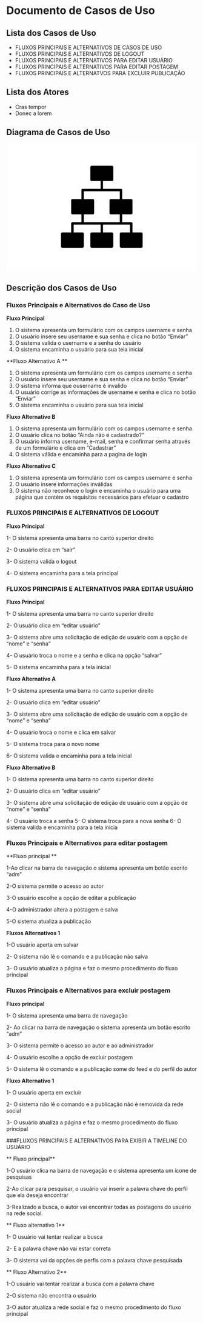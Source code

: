 # Documento de Casos de Uso

## Lista dos Casos de Uso

 - FLUXOS PRINCIPAIS E ALTERNATIVOS DE CASOS DE USO
 - FLUXOS PRINCIPAIS E ALTERNATIVOS DE LOGOUT
 - FLUXOS PRINCIPAIS E ALTERNATIVOS PARA EDITAR USUÁRIO
 - FLUXOS PRINCIPAIS E ALTERNATIVOS PARA EDITAR POSTAGEM
 - FLUXOS PRINCIPAIS E ALTERNATVOS PARA EXCLUIR PUBLICAÇÃO

## Lista dos Atores

 - Cras tempor
 - Donec a lorem

## Diagrama de Casos de Uso

![Diagrama de Casos de Uso](diagrama-exemplo.png)

## Descrição dos Casos de Uso

### Fluxos Principais e Alternativos do Caso de Uso

**Fluxo Principal**

1. O sistema apresenta um formulário com os campos username e senha 
2. O usuário insere seu username e sua senha e clica no botão “Enviar” 
3. O sistema valida o username e a senha do usuário
4. O sistema encaminha o usuário para sua tela inicial 

**Fluxo Alternativo A **
1. O sistema apresenta um formulário com os campos username e senha
2. O usuário insere seu username e sua senha e clica no botão “Enviar”
3. O sistema informa que ousername é invalido 
4. O usuário corrige as informações de username e senha e clica no botão “Enviar”
5. O sistema encaminha o usuário para sua tela inicial

**Fluxo Alternativo B**

1. O sistema apresenta um formulário com os campos username e senha 
2. O usuário clica no botão “Ainda não é cadastrado?” 
3. O usuário informa username, e-mail, senha e confirmar senha através de um formulário e clica em “Cadastrar” 
4. O sistema válida e encaminha para a pagina de login 
  
  
**Fluxo Alternativo C**

1. O sistema apresenta um formulário com os campos username e senha 
2. O usuário insere informações inválidas 
3.  O sistema não reconhece o login e encaminha o usuário para uma página que contém os requisitos necessários para efetuar o cadastro


### FLUXOS PRINCIPAIS E ALTERNATIVOS DE LOGOUT

**Fluxo Principal** 

1- O sistema apresenta uma barra no canto superior direito

2- O usuário clica em “sair”

3- O sistema valida o logout

4- O sistema encaminha para a tela principal

### FLUXOS PRINCIPAIS E ALTERNATIVOS PARA EDITAR USUÁRIO

**Fluxo Principal**

1- O sistema apresenta uma barra no canto superior direito

2- O usuário clica em “editar usuário”

3- O sistema abre uma solicitação de edição de usuário com a opção de “nome” e “senha”

4- O usuário troca o nome e a senha e clica na opção “salvar”

5- O sistema encaminha para a tela inicial

**Fluxo Alternativo A**

1- O sistema apresenta uma barra no canto superior direito

2- O usuário clica em “editar usuário”

3- O sistema abre uma solicitação de edição de usuário com a opção de “nome” e “senha”

4- O usuário troca o nome e clica em salvar

5- O sistema troca para o novo nome

6- O sistema valida e encaminha para a tela inicial


**Fluxo Alternativo B**

1- O sistema apresenta uma barra no canto superior direito

2- O usuário clica em “editar usuário”

3- O sistema abre uma solicitação de edição de usuário com a opção de “nome” e “senha”

4- O usuário troca a senha
5- O sistema troca para a nova senha
6- O sistema valida e encaminha para a tela inicia


### Fluxos Principais e Alternativos para editar postagem 

 

**Fluxo principal ** 

  1-Ao clicar na barra de navegação o sistema apresenta um botão escrito “adm” 

  2-O sistema permite o acesso ao autor 

  3-O usuário escolhe a opção de editar a publicação  

  4-O administrador altera a postagem e salva  

  5-O sistema atualiza a publicação  

 

 **Fluxos Alternativos 1** 
 
  1-O usuário aperta em salvar  

  2- O sistema não lê o comando e a publicação não salva  

  3- O usuário atualiza a página e faz o mesmo procedimento do fluxo principal   

 

 ### Fluxos Principais e Alternativos para excluir postagem  

 
**Fluxo principal** 

  1- O sistema apresenta uma barra de navegação  

  2- Ao clicar na barra de navegação o sistema apresenta um botão escrito “adm” 

  3- O sistema permite o acesso ao autor e ao administrador   

  4- O usuário escolhe a opção de excluir postagem 

  5- O sistema lê o comando e a publicação some do feed e do perfil do autor 

 
**Fluxo Alternativo 1**

  1- O usuário aperta em excluir  

  2- O sistema não lê o comando e a publicação não é removida da rede social 

  3- O usuário atualiza a página e faz o mesmo procedimento do fluxo principal  

     

 ###FLUXOS PRINCIPAIS E ALTERNATIVOS PARA EXIBIR A TIMELINE DO USUÁRIO 
      
** Fluxo principal** 

  1-O usuário clica na barra de navegação e o sistema apresenta um ícone de pesquisas 

  2-Ao clicar para pesquisar, o  usuário vai inserir a palavra chave do perfil que ela deseja encontrar 

  3-Realizado a busca, o autor vai encontrar todas as postagens do usuário na rede social. 


** Fluxo alternativo 1**

  1- O usuário vai tentar realizar a busca 
 
  2- E a palavra chave não vai estar correta 

  3- O sistema vai da opções de perfis com a palavra chave pesquisada 

** Fluxo Alternativo 2**

  1-O usuário vai tentar realizar a busca com a palavra chave
  
  2-O sistema não encontra o usuário 
  
  3-O autor atualiza a rede social e faz o mesmo procedimento do fluxo principal
